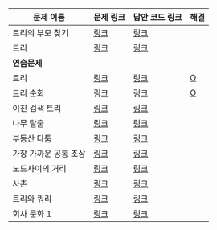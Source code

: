 |문제 이름|문제 링크|답안 코드 링크|해결|
|---|---|---|---|
|트리의 부모 찾기|[링크](http://boj.kr/11725)|[링크](https://github.com/rhs0266/FastCampus/tree/main/%EA%B0%95%EC%9D%98%20%EC%9E%90%EB%A3%8C/02-%EC%95%8C%EA%B3%A0%EB%A6%AC%EC%A6%98/12-트리/문제별%20코드/11725-트리의%20부모%20찾기)||
|트리|[링크](http://boj.kr/1068)|[링크](https://github.com/rhs0266/FastCampus/tree/main/%EA%B0%95%EC%9D%98%20%EC%9E%90%EB%A3%8C/02-%EC%95%8C%EA%B3%A0%EB%A6%AC%EC%A6%98/12-트리/문제별%20코드/1068-트리)||
|**연습문제**||||
|트리|[링크](http://boj.kr/4803)|[링크](https://github.com/rhs0266/FastCampus/tree/main/%EA%B0%95%EC%9D%98%20%EC%9E%90%EB%A3%8C/02-%EC%95%8C%EA%B3%A0%EB%A6%AC%EC%A6%98/12-트리/문제별%20코드/4803-트리)|[O](https://github.com/DongwookKim0823/Algorithm/blob/master/Baekjoon%20Online%20Judge/4803.py)|
|트리 순회|[링크](http://boj.kr/1991)|[링크](https://github.com/rhs0266/FastCampus/tree/main/%EA%B0%95%EC%9D%98%20%EC%9E%90%EB%A3%8C/02-%EC%95%8C%EA%B3%A0%EB%A6%AC%EC%A6%98/12-트리/문제별%20코드/1991-트리%20순회)|[O](https://github.com/DongwookKim0823/Algorithm/blob/master/Baekjoon%20Online%20Judge/1991.py)|
|이진 검색 트리|[링크](http://boj.kr/5639)|[링크](https://github.com/rhs0266/FastCampus/tree/main/%EA%B0%95%EC%9D%98%20%EC%9E%90%EB%A3%8C/02-%EC%95%8C%EA%B3%A0%EB%A6%AC%EC%A6%98/12-트리/문제별%20코드/5639-이진%20검색%20트리)||
|나무 탈출|[링크](http://boj.kr/15900)|[링크](https://github.com/rhs0266/FastCampus/tree/main/%EA%B0%95%EC%9D%98%20%EC%9E%90%EB%A3%8C/02-%EC%95%8C%EA%B3%A0%EB%A6%AC%EC%A6%98/12-트리/문제별%20코드/15900-나무%20탈출)||
|부동산 다툼|[링크](http://boj.kr/20364)|[링크](https://github.com/rhs0266/FastCampus/tree/main/%EA%B0%95%EC%9D%98%20%EC%9E%90%EB%A3%8C/02-%EC%95%8C%EA%B3%A0%EB%A6%AC%EC%A6%98/12-트리/문제별%20코드/20364-부동산%20다툼)||
|가장 가까운 공통 조상|[링크](http://boj.kr/3584)|[링크](https://github.com/rhs0266/FastCampus/tree/main/%EA%B0%95%EC%9D%98%20%EC%9E%90%EB%A3%8C/02-%EC%95%8C%EA%B3%A0%EB%A6%AC%EC%A6%98/12-트리/문제별%20코드/3584-가장%20가까운%20공통%20조상)||
|노드사이의 거리|[링크](http://boj.kr/1240)|[링크](https://github.com/rhs0266/FastCampus/tree/main/%EA%B0%95%EC%9D%98%20%EC%9E%90%EB%A3%8C/02-%EC%95%8C%EA%B3%A0%EB%A6%AC%EC%A6%98/12-트리/문제별%20코드/1240-노드%20사이의%20거리)||
|사촌|[링크](http://boj.kr/9489)|[링크](https://github.com/rhs0266/FastCampus/tree/main/%EA%B0%95%EC%9D%98%20%EC%9E%90%EB%A3%8C/02-%EC%95%8C%EA%B3%A0%EB%A6%AC%EC%A6%98/12-트리/문제별%20코드/9489-사촌)||
|트리와 쿼리|[링크](http://boj.kr/15681)|[링크](https://github.com/rhs0266/FastCampus/tree/main/%EA%B0%95%EC%9D%98%20%EC%9E%90%EB%A3%8C/02-%EC%95%8C%EA%B3%A0%EB%A6%AC%EC%A6%98/12-트리/문제별%20코드/15681-트리와%20쿼리)||
|회사 문화 1|[링크](http://boj.kr/14267)|[링크](https://github.com/rhs0266/FastCampus/tree/main/%EA%B0%95%EC%9D%98%20%EC%9E%90%EB%A3%8C/02-%EC%95%8C%EA%B3%A0%EB%A6%AC%EC%A6%98/12-트리/문제별%20코드/14267-회사%20문화%201)||
